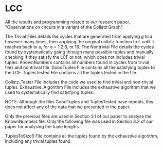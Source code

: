 # LCC
All the results and programming related to our research paper, "Observations on circuits in a variant of the Collatz Graph".

The Trivial Files details the cycles that are generated from applying g to a however many times, then applying the original collatz function to it until it reaches back to a, for a = 1,2,8, or 16.
The Nontrivial File details the cycles found by systematically going through many possible tuples and manually checking if they satisfy the LCF or not, which does not includes trivial tuples.
KnownNumbers contains all numbers found in cycles from trivial files and nontrivial file.
GoodTuples File contains all the satisfying tuples to the LCF.
TuplesTested File contains all the tuples tested in the file.

Collatz_Tester File includes the code we used to find trivial and non-trivial tuples.
Exhaustive_Algorithm File includes the exhaustive algorithm that we used to systematically find satisfying tuples.

NOTE: Although the files GoodTuples and TuplesTested have repeats, this does not affect any of the data that we presented in the paper.

Only the previous files are used in Section 3.1 of our paper to analyse the KnownNumbers file. 
Only the following file was used in Section 3.2 of our paper for analysing the tuple lengths.

TuplesToSize9 File contains all the tuples found by the exhaustive algorithm, including any trivial tuples found.
